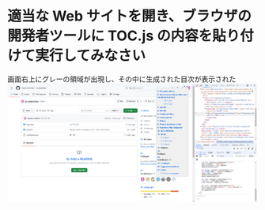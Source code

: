 # 適当な Web サイトを開き、ブラウザの開発者ツールに TOC.js の内容を貼り付けて実行してみなさい

画面右上にグレーの領域が出現し、その中に生成された目次が表示された
<img src="1.png" width="1000">
